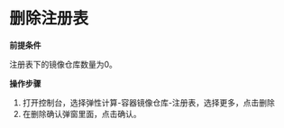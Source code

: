 # 删除注册表

**前提条件**

注册表下的镜像仓库数量为0。

**操作步骤**

 1. 打开控制台，选择弹性计算-容器镜像仓库-注册表，选择更多，点击删除
 2. 在删除确认弹窗里面，点击确认。